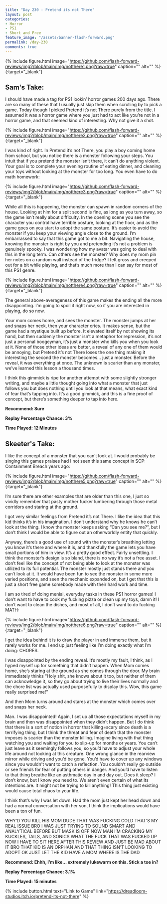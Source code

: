 ```yaml
---
title: "Day 230 - Pretend its not There"
layout: post
categories:
- Horror
- PS1
- Short and Free
feature_image: "/assets/banner-flash-forward.png"
permalink: /day-230
comments: true
---
```


{% include figure.html image="https://github.com/flash-forward-reviews/img2/blob/main/img/notthere1.png?raw=true" caption="" alt="" %}{:target="_blank"}

## Sam's Take:

I should have made a tag for PS1 lookin’ horror games 200 days ago. There are so many of these that I usually just skip them when scrolling by to pick a game. Today though I picked Pretend it’s not There purely from the title. I assumed it was a horror game where you just had to act like you’re not in a horror game, and that seemed kind of interesting. Why not give it a shot.

{% include figure.html image="https://github.com/flash-forward-reviews/img2/blob/main/img/notthere2.png?raw=true" caption="" alt="" %}{:target="_blank"}

I was kind of right. In Pretend it’s not There, you play a boy coming home from school, but you notice there is a monster following your steps. You intuit that if you pretend the monster isn’t there, it can’t do anything violent. Your goal is to complete your evening routine of eating dinner, and cleaning your toys without looking at the monster for too long. You even have to do math homework:

{% include figure.html image="https://github.com/flash-forward-reviews/img2/blob/main/img/notthere3.png?raw=true" caption="" alt="" %}{:target="_blank"}

While all this is happening, the monster can spawn in random corners of the house. Looking at him for a split second is fine, as long as you turn away, so the game isn’t really about difficulty. In the opening scene you see the character you control have terrible posture, looking at the floor, and as the game goes on you start to adopt the same posture. It’s easier to avoid the monster if you keep your viewing angle close to the ground. I’m embarrassed to say that this game got to me a bit. Navigating the house, knowing the monster is right by you and pretending it’s not a problem is genuinely spooky. I was wondering how my avatar was going to deal with this in the long term. Can others see the monster? Why does my mom pin her notes on a random wall instead of the fridge? I felt gross and creeped out for a bit while playing, and that’s much more than I can say for most of this PS1 genre.

{% include figure.html image="https://github.com/flash-forward-reviews/img2/blob/main/img/notthere4.png?raw=true" caption="" alt="" %}{:target="_blank"}

The general above-averageness of this game makes the ending all the more disappointing. I’m going to spoil it right now, so if you are interested in playing, do so now.

Your mom comes home, and sees the monster. The monster jumps at her and snaps her neck, then your character cries. It makes sense, but the game had a mystique built up before. It elevated itself by not showing its hand, but then suddenly the monster isn’t a metaphor for repression, it’s not just a personal boogeyman, it’s just a monster who kills you when you look at it. None of those other ideas are better, a reveal of any one of them would be annoying, but Pretend it’s not There loses the one thing making it interesting the second the monster becomes... just a monster. Before the reveal, it was everything at once. The unknown is scarier than any monster, we’ve learned this lesson a thousand times.

I think this gimmick is ripe for another attempt with some slightly stronger writing, and maybe a little thought going into what a monster that just follows you but does nothing until you look at that means, what exact kind of fear that’s tapping into. It’s a good gimmick, and this is a fine proof of concept, but there’s something deeper to tap into here.

**Recommend: Sure**

**Replay Percentage Chance: 3%**

**Time Played: 12 Minutes**

## Skeeter's Take:

I like the concept of a monster that you can’t look at. I would probably be singing this games praises had I not seen this same concept in SCP: Containment Breach years ago: 

{% include figure.html image="https://github.com/flash-forward-reviews/img2/blob/main/img/notthere5.png?raw=true" caption="" alt="" %}{:target="_blank"}

I’m sure there are other examples that are older than this one, I just so vividly remember that pasty mother fucker lumbering through those metal corridors and staring at the ground. 

I got very similar feelings from Pretend it’s not There. I like the idea that this kid thinks it’s in his imagination. I don’t understand why he knows he can’t look at the thing. I know the monster keeps asking “Can you see me?”, but I don’t think I would be able to figure out an otherworldly entity that quickly. 

Anyway, there’s a good use of sound with the monster’s breathing letting you know it’s there and where it is, and thankfully the game lets you have small portions of him in view. It’s a pretty good effect. Fairly unsettling. I think the monster’s design is so bland, there is no way it’s not a free asset. I don’t feel like the concept of not being able to look at the monster was utilized to its full potential. The monster mostly just stands there and you can’t look at it. It would have been fun to see the monster in some more varied positions, and seen the mechanic expanded on, but I get that this is just a short free game somebody made with their hard work and time. 

I am so tired of doing menial, everyday tasks in these PS1 horror games! 
I don’t want to have to cook my fucking pizza or clean up my toys, damn it! I don’t want to clean the dishes, and most of all, I don’t want to do fucking MATH: 

{% include figure.html image="https://github.com/flash-forward-reviews/img2/blob/main/img/notthere6.png?raw=true" caption="" alt="" %}{:target="_blank"}

I get the idea behind it is to draw the player in and immerse them, but it rarely works for me. I end up just feeling like I’m doing exactly what I’m doing: CHORES.

I was disappointed by the ending reveal. It’s mostly my fault, I think, as I hyped myself up for something that didn’t happen. When Mom comes home, she’s staring at the ground as she comes through the door. My brain immediately thinks “Holy shit, she knows about it too, but neither of them can acknowledge it, so they go about trying to live their lives normally and the chore list was actually used purposefully to display this. Wow, this game really surprised me!” 

And then Mom turns around and stares at the monster which comes over and snaps her neck. 

Man. I was disappointed! Again, I set up all those expectations myself in my brain and then was disappointed when they didn’t happen. 
But I do think that there is a sort of notion in horror that killing=scary since death is a terrifying thing, but I think the threat and fear of death that the monster imposes is scarier than the monster killing. 
Imagine living with that thing watching you and waiting for you to slip-up for months or years. You can’t just leave as it seemingly follows you, so you’d have to adjust your whole life around not looking at this creature. One wrong glance in the rearview mirror while driving and you’d be gone. You’d have to cover up any windows since you wouldn't want to catch a reflection. You couldn’t really go outside or see friends for fear of putting others in danger. And you’d have to listen to that thing breathe like an asthmatic day in and day out. Does it sleep? I don’t know, but I know you need to. We aren’t even certain of what its intentions are. It might not be trying to kill anything!  This thing just existing would cause total chaos to your life. 

I think that’s why I was let down. Had the mom just kept her head down and had a normal conversation with her son, I think the implications would have been a ton of fun. 




WHY’D YOU KILL HIS MOM DUDE THAT WAS FUCKING COLD THAT’S MY REAL ISSUE BRO I WAS JUST TRYING TO SOUND SMART AND ANALYTICAL BEFORE BUT MASK IS OFF NOW MAN I’M CRACKING MY KUCKLES, TAILS, AND SONICS WHAT THE FUCK THAT WAS FUCKED UP NOW I HAVE TO SIT HERE AFTER THIS REVIEW AND JUST BE MAD ABOUT IT BRO THAT KID IS AN ORPHAN AND THAT THING ISN’T LOOKING TO ADOPT OK JUST LET THE KID HAVE A MOM WHERE IS THE DAD

**Recommend: Ehhh, I’m like… extremely lukewarm on this. Stick a toe in?** 

**Replay Percentage Chance: 3.1%**

**Time Played: 15 minutes**

{% include button.html text="Link to Game" link="https://dreadloom-studios.itch.io/pretend-its-not-there" %}